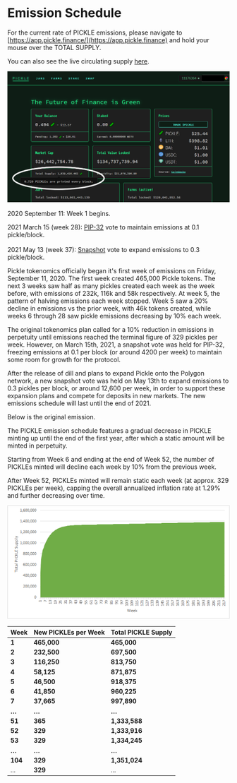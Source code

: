 # Emission Schedule

For the current rate of PICKLE emissions, please navigate to [https://app.pickle.finance/](https://app.pickle.finance) and hold your mouse over the TOTAL SUPPLY.

You can also see the live circulating supply [here](https://duneanalytics.com/embeds/12459/24916/fPVi6QwWPaxGaIoIhEegry7tN8iVEaIaRHOv1xk7).

![](../../.gitbook/assets/emissions.png)

2020 September 11: Week 1 begins.

2021 March 15 (week 28): [PIP-32](https://forum.pickle.finance/t/rfc-modifying-tail-end-emissions/1016) vote to maintain emissions at 0.1 pickle/block.\
\
2021 May 13 (week 37): [Snapshot](https://snapshot.org/#/pickle.eth/proposal/QmP5rBjrZinv9Hr8rhcZCVK2mnJeAATxhM876JitmhbP1q) vote to expand emissions to 0.3 pickle/block.

Pickle tokenomics officially began it's first week of emissions on Friday, September 11, 2020. The first week created 465,000 Pickle tokens. The next 3 weeks saw half as many pickles created each week as the week before, with emissions of 232k, 116k and 58k respectively. At week 5, the pattern of halving emissions each week stopped. Week 5 saw a 20% decline in emissions vs the prior week, with 46k tokens created, while weeks 6 through 28 saw pickle emissions decreasing by 10% each week.

The original tokenomics plan called for a 10% reduction in emissions in perpetuity until emissions reached the terminal figure of 329 pickles per week. However, on March 15th, 2021, a snapshot vote was held for PIP-32, freezing emissions at 0.1 per block (or around 4200 per week) to maintain some room for growth for the protocol.

After the release of dill and plans to expand Pickle onto the Polygon network, a new snapshot vote was held on May 13th to expand emissions to 0.3 pickles per block, or around 12,600 per week, in order to support these expansion plans and compete for deposits in new markets. The new emissions schedule will last until the end of 2021.

Below is the original emission.

The PICKLE emission schedule features a gradual decrease in PICKLE minting up until the end of the first year, after which a static amount will be minted in perpetuity.

Starting from Week 6 and ending at the end of Week 52, the number of PICKLEs minted will decline each week by 10% from the previous week.

After Week 52, PICKLEs minted will remain static each week (at approx. 329 PICKLEs per week), capping the overall annualized inflation rate at 1.29% and further decreasing over time.

![Total PICKLE Supply](<../../.gitbook/assets/image (12).png>)

| **Week** | **New PICKLEs per Week** | **Total PICKLE Supply** |
| -------- | ------------------------ | ----------------------- |
| **1**    | **465,000**              | **465,000**             |
| **2**    | **232,500**              | **697,500**             |
| **3**    | **116,250**              | **813,750**             |
| **4**    | **58,125**               | **871,875**             |
| **5**    | **46,500**               | **918,375**             |
| **6**    | **41,850**               | **960,225**             |
| **7**    | **37,665**               | **997,890**             |
| **…**    | **…**                    | **…**                   |
| **51**   | **365**                  | **1,333,588**           |
| **52**   | **329**                  | **1,333,916**           |
| **53**   | **329**                  | **1,334,245**           |
| **…**    | **…**                    | **…**                   |
| **104**  | **329**                  | **1,351,024**           |
| ...      | **329**                  | ...                     |



